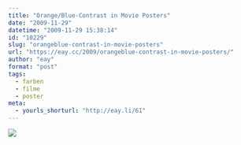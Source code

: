 ```yaml
---
title: "Orange/Blue-Contrast in Movie Posters"
date: "2009-11-29"
datetime: "2009-11-29 15:38:14"
id: "10229"
slug: "orangeblue-contrast-in-movie-posters"
url: "https://eay.cc/2009/orangeblue-contrast-in-movie-posters/"
author: "eay"
format: "post"
tags:
  - farben
  - filme
  - poster
meta:
  - yourls_shorturl: "http://eay.li/61"
---
```


[![](https://eay.cc/uploads/2009/orangebluecontrast.gif)](http://www.slashfilm.com/2009/11/27/orangeblue-contrast-in-movie-posters/)
